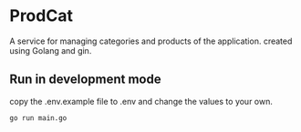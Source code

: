 # ProdCat

A service for managing categories and products of the application. created using Golang and gin.

## Run in development mode

copy the .env.example file to .env and change the values to your own.

```bash
go run main.go
```